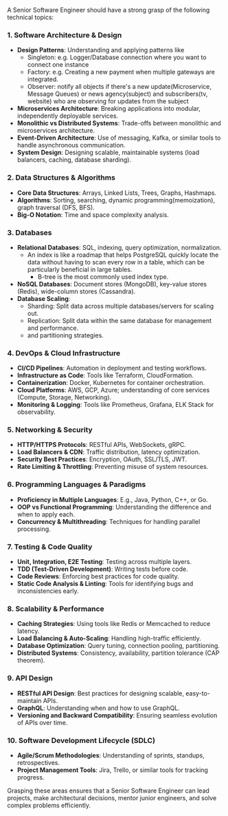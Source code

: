 A Senior Software Engineer should have a strong grasp of the following technical topics:

### 1. **Software Architecture & Design**

- **Design Patterns**: Understanding and applying patterns like
  - Singleton: e.g. Logger/Database connection where you want to connect one instance 
  - Factory: e.g. Creating a new payment when multiple gateways are integrated.
  - Observer: notify all objects if there's a new update(Microservice, Message Queues) or news agency(subject) and subscribers(tv, website) who are observing for updates from the subject
- **Microservices Architecture**: Breaking applications into modular, independently deployable services.
- **Monolithic vs Distributed Systems**: Trade-offs between monolithic and microservices architecture.
- **Event-Driven Architecture**: Use of messaging, Kafka, or similar tools to handle asynchronous communication.
- **System Design**: Designing scalable, maintainable systems (load balancers, caching, database sharding).

### 2. **Data Structures & Algorithms**

- **Core Data Structures**: Arrays, Linked Lists, Trees, Graphs, Hashmaps.
- **Algorithms**: Sorting, searching, dynamic programming(memoization), graph traversal (DFS, BFS).
- **Big-O Notation**: Time and space complexity analysis.

### 3. **Databases**

- **Relational Databases**: SQL, indexing, query optimization, normalization.
  - An index is like a roadmap that helps PostgreSQL quickly locate the data without having to scan every row in a table, which can be particularly beneficial in large tables.
    - B-tree is the most commonly used index type.
- **NoSQL Databases**: Document stores (MongoDB), key-value stores (Redis), wide-column stores (Cassandra).
- **Database Scaling**: 
  - Sharding: Split data across multiple databases/servers for scaling out. 
  - Replication: Split data within the same database for management and performance.	
  - and partitioning strategies.

### 4. **DevOps & Cloud Infrastructure**

- **CI/CD Pipelines**: Automation in deployment and testing workflows.
- **Infrastructure as Code**: Tools like Terraform, CloudFormation.
- **Containerization**: Docker, Kubernetes for container orchestration.
- **Cloud Platforms**: AWS, GCP, Azure; understanding of core services (Compute, Storage, Networking).
- **Monitoring & Logging**: Tools like Prometheus, Grafana, ELK Stack for observability.

### 5. **Networking & Security**

- **HTTP/HTTPS Protocols**: RESTful APIs, WebSockets, gRPC.
- **Load Balancers & CDN**: Traffic distribution, latency optimization.
- **Security Best Practices**: Encryption, OAuth, SSL/TLS, JWT.
- **Rate Limiting & Throttling**: Preventing misuse of system resources.

### 6. **Programming Languages & Paradigms**

- **Proficiency in Multiple Languages**: E.g., Java, Python, C++, or Go.
- **OOP vs Functional Programming**: Understanding the difference and when to apply each.
- **Concurrency & Multithreading**: Techniques for handling parallel processing.

### 7. **Testing & Code Quality**

- **Unit, Integration, E2E Testing**: Testing across multiple layers.
- **TDD (Test-Driven Development)**: Writing tests before code.
- **Code Reviews**: Enforcing best practices for code quality.
- **Static Code Analysis & Linting**: Tools for identifying bugs and inconsistencies early.

### 8. **Scalability & Performance**

- **Caching Strategies**: Using tools like Redis or Memcached to reduce latency.
- **Load Balancing & Auto-Scaling**: Handling high-traffic efficiently.
- **Database Optimization**: Query tuning, connection pooling, partitioning.
- **Distributed Systems**: Consistency, availability, partition tolerance (CAP theorem).

### 9. **API Design**

- **RESTful API Design**: Best practices for designing scalable, easy-to-maintain APIs.
- **GraphQL**: Understanding when and how to use GraphQL.
- **Versioning and Backward Compatibility**: Ensuring seamless evolution of APIs over time.

### 10. **Software Development Lifecycle (SDLC)**

- **Agile/Scrum Methodologies**: Understanding of sprints, standups, retrospectives.
- **Project Management Tools**: Jira, Trello, or similar tools for tracking progress.

Grasping these areas ensures that a Senior Software Engineer can lead projects, make architectural decisions, mentor junior engineers, and solve complex problems efficiently.
